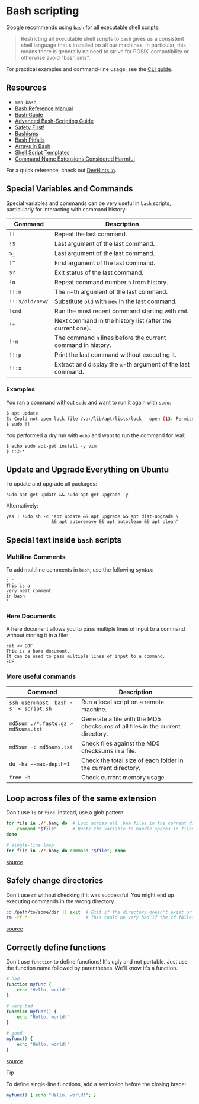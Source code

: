 # Bash scripting

[Google](https://google.github.io/styleguide/shellguide.html) recommends using `bash` for all executable shell scripts:

> Restricting all executable shell scripts to `bash` gives us a consistent shell language that's installed on all our machines. In particular, this means there is generally no need to strive for POSIX-compatibility or otherwise avoid "bashisms".

For practical examples and command-line usage, see the [CLI guide](cli.md).

## Resources

- `man bash`
- [Bash Reference Manual](https://www.gnu.org/savannah-checkouts/gnu/bash/manual/bash.html)
- [Bash Guide](https://mywiki.wooledge.org/BashGuide)
- [Advanced Bash-Scripting Guide](https://tldp.org/LDP/abs/html/)
- [Safety First!](https://github.com/anordal/shellharden/blob/master/how_to_do_things_safely_in_bash.md)
- [Bashisms](https://mywiki.wooledge.org/Bashism)
- [Bash Pitfalls](https://mywiki.wooledge.org/BashPitfalls)
- [Arrays in Bash](https://mywiki.wooledge.org/BashFAQ/005)
- [Shell Script Templates](https://stackoverflow.com/questions/430078/shell-script-templates)
- [Command Name Extensions Considered Harmful](https://www.talisman.org/~erlkonig/documents/commandname-extensions-considered-harmful/)

For a quick reference, check out [DevHints.io](https://devhints.io/bash).

## Special Variables and Commands

Special variables and commands can be very useful in `bash` scripts, particularly for interacting with command history:

| Command         | Description                                                  |
| --------------- | ------------------------------------------------------------ |
| `!!`            | Repeat the last command.                                     |
| `!$`            | Last argument of the last command.                           |
| `$_`            | Last argument of the last command.                           |
| `!^`            | First argument of the last command.                          |
| `$?`            | Exit status of the last command.                             |
| `!n`            | Repeat command number `n` from history.                      |
| `!!:n`          | The `n`-th argument of the last command.                     |
| `!!:s/old/new/` | Substitute `old` with `new` in the last command.             |
| `!cmd`          | Run the most recent command starting with `cmd`.             |
| `!+`            | Next command in the history list (after the current one).    |
| `!-n`           | The command `n` lines before the current command in history. |
| `!!:p`          | Print the last command without executing it.                 |
| `!!:x`          | Extract and display the `x`-th argument of the last command. |

### Examples

You ran a command without `sudo` and want to run it again with `sudo`:

```sh
$ apt update
E: Could not open lock file /var/lib/apt/lists/lock - open (13: Permission denied)
$ sudo !!
```

You performed a dry run with `echo` and want to run the command for real:

```
$ echo sudo apt-get install -y vim
$ !:2-*
```

## Update and Upgrade Everything on Ubuntu

To update and upgrade all packages:

```
sudo apt-get update && sudo apt-get upgrade -y
```

Alternatively:

```
yes | sudo sh -c 'apt update && apt upgrade && apt dist-upgrade \
                 && apt autoremove && apt autoclean && apt clean'
```

## Special text inside `bash` scripts

### Multiline Comments

To add multiline comments in `bash`, use the following syntax:

```
: '
This is a
very neat comment
in bash
'
```

### Here Documents

A here document allows you to pass multiple lines of input to a command without storing it in a file:

```
cat << EOF
This is a here document.
It can be used to pass multiple lines of input to a command.
EOF
```

### More useful commands

| Command                               | Description                                                                   |
| ------------------------------------- | ----------------------------------------------------------------------------- |
| `ssh user@host 'bash -s' < script.sh` | Run a local script on a remote machine.                                       |
| `md5sum ./*.fastq.gz > md5sums.txt`   | Generate a file with the MD5 checksums of all files in the current directory. |
| `md5sum -c md5sums.txt`               | Check files against the MD5 checksums in a file.                              |
| `du -ha --max-depth=1`                | Check the total size of each folder in the current directory.                 |
| `free -h`                             | Check current memory usage.                                                   |

## Loop across files of the same extension

Don't use `ls` or `find`. Instead, use a glob pattern:

```sh
for file in ./*.bam; do  # Loop across all .bam files in the current directory
    command "$file"      # Quote the variable to handle spaces in filenames
done

# single-line loop
for file in ./*.bam; do command "$file"; done
```

[source](https://mywiki.wooledge.org/BashPitfalls#for_f_in_.24.28ls_.2A.mp3.29)

## Safely change directories

Don't use `cd` without checking if it was successful.
You might end up executing commands in the wrong directory.

```sh
cd /path/to/some/dir || exit  # Exit if the directory doesn't exist or is inaccessible
rm -rf *                      # This could be very bad if the cd failed
```

[source](https://mywiki.wooledge.org/BashPitfalls#cd_.2Ffoo.3B_bar)

## Correctly define functions

Don't use `function` to define functions! It's ugly and not portable.
Just use the function name followed by parentheses. We'll know it's a function.

```sh
# bad
function myfunc {
    echo "Hello, world!"
}

# very bad
function myfunc() {
    echo "Hello, world!"
}

# good
myfunc() {
    echo "Hello, world!"
}
```

[source](https://mywiki.wooledge.org/BashPitfalls#function_foo.28.29)

> [!TIP]
> To define single-line functions, add a semicolon before the closing brace:
>
> ```sh
> myfunc() { echo "Hello, world!"; }
> ```

